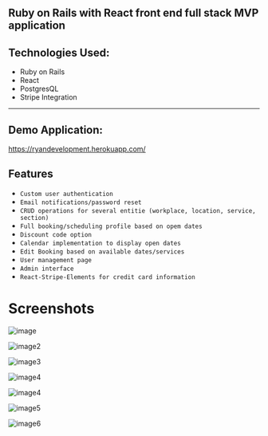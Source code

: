 ## Ruby on Rails with React front end full stack MVP application

## Technologies Used:
* Ruby on Rails
* React
* PostgresQL
* Stripe Integration
----------------------

## Demo Application:
https://ryandevelopment.herokuapp.com/

## Features
* `Custom user authentication`
* `Email notifications/password reset`
* `CRUD operations for several entitie (workplace, location, service, section)`
* `Full booking/scheduling profile based on opem dates`
* `Discount code option`
* `Calendar implementation to display open dates`
* `Edit Booking based on available dates/services`
* `User management page`
* `Admin interface`
* `React-Stripe-Elements for credit card information`


# Screenshots

![image](https://res.cloudinary.com/drufoquwc/image/upload/v1546649336/Screen_Shot_2019-01-04_at_6.47.30_PM.png)

![image2](https://res.cloudinary.com/drufoquwc/image/upload/v1546649336/Screen_Shot_2019-01-04_at_6.47.35_PM.png)

![image3](https://res.cloudinary.com/drufoquwc/image/upload/v1546649336/Screen_Shot_2019-01-04_at_6.47.39_PM.png)

![image4](https://res.cloudinary.com/drufoquwc/image/upload/v1546649337/Screen_Shot_2019-01-04_at_6.47.43_PM.png)

![image4](https://res.cloudinary.com/drufoquwc/image/upload/v1546649526/Screen_Shot_2019-01-04_at_6.51.20_PM.png)

![image5](https://res.cloudinary.com/drufoquwc/image/upload/v1546649526/Screen_Shot_2019-01-04_at_6.51.28_PM.png)

![image6](https://res.cloudinary.com/drufoquwc/image/upload/v1546649647/Screen_Shot_2019-01-04_at_6.53.30_PM.png)